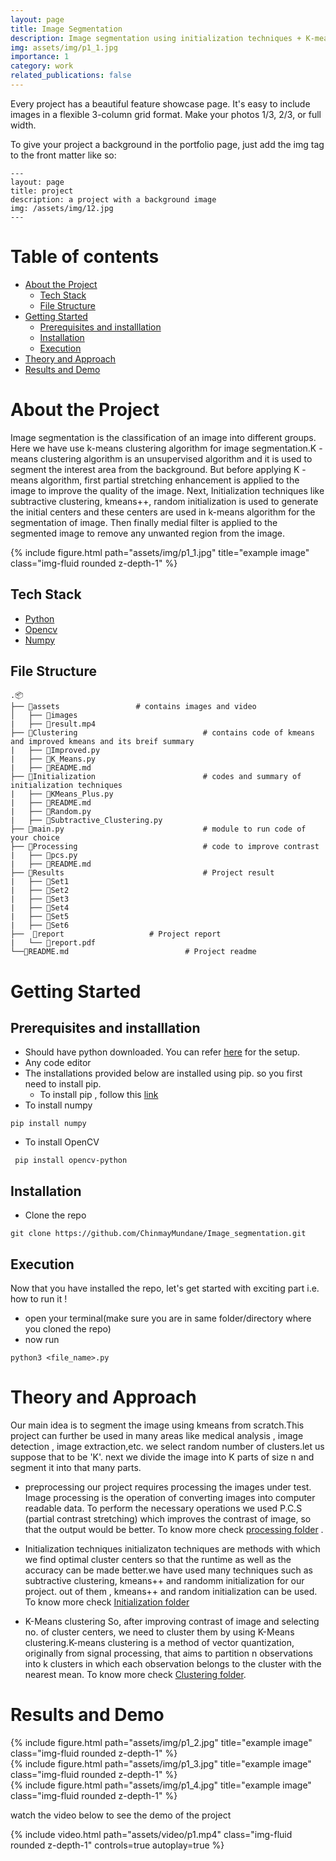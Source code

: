 ```yaml
---
layout: page
title: Image Segmentation
description: Image segmentation using initialization techniques + K-means clustering algorithm
img: assets/img/p1_1.jpg
importance: 1
category: work
related_publications: false
---
```


Every project has a beautiful feature showcase page.
It's easy to include images in a flexible 3-column grid format.
Make your photos 1/3, 2/3, or full width.

To give your project a background in the portfolio page, just add the img tag to the front matter like so:

    ---
    layout: page
    title: project
    description: a project with a background image
    img: /assets/img/12.jpg
    ---



# Table of contents
- [About the Project](#about-the-project)
  - [Tech Stack](#tech-stack)
  - [File Structure](#file-structure)
- [Getting Started](#getting-started)
  - [Prerequisites and installlation](#prerequisites-and-installlation)
  - [Installation](#installation)
  - [Execution](#execution)
- [Theory and Approach](#theory-and-approach)
-  [Results and Demo](#results-and-demo)

# About the Project
Image segmentation is the classification of an image into different groups. Here we have use k-means clustering algorithm for image segmentation.K -means clustering algorithm is an unsupervised algorithm and it is used to segment the interest area from the background. But before applying K -means algorithm, first partial stretching enhancement is applied to the image to improve the quality of the image. Next, Initialization techniques like subtractive clustering, kmeans++, random initialization is used to generate the initial centers and these centers are used in k-means algorithm for the segmentation of image. Then finally medial filter is applied to the segmented image to remove any unwanted region from the image. 

<div class="row">
    <div class="col-sm mt-3 mt-md-0">
        {% include figure.html path="assets/img/p1_1.jpg" title="example image" class="img-fluid rounded z-depth-1" %}
    </div>
</div>



## Tech Stack
- [Python](https://www.python.org/)
- [Opencv](https://opencv.org/)
- [Numpy](https://numpy.org/doc/#)


## File Structure
```
.📦
├── 📂assets				    # contains images and video			
│   ├── 📜images
|   ├── 📜result.mp4
├── 📂Clustering                            # contains code of kmeans and improved kmeans and its breif summary
|   ├── 📜Improved.py
|   ├── 📜K_Means.py 
|   ├── 📜README.md
├── 📂Initialization                        # codes and summary of initialization techniques
|   ├── 📜KMeans_Plus.py
|   ├── 📜README.md
|   ├── 📜Random.py
|   ├── 📜Subtractive_Clustering.py
├── 📜main.py                               # module to run code of your choice
├── 📂Processing                            # code to improve contrast
|   ├── 📜pcs.py
|   ├── 📜README.md 
├── 📂Results                               # Project result
|   ├── 📜Set1
|   ├── 📜Set2
|   ├── 📜Set3
|   ├── 📜Set4
|   ├── 📜Set5
|   ├── 📜Set6
├──  📂report				   # Project report
|   └── 📜report.pdf		
└──📜README.md		                   # Project readme
```

# Getting Started
## Prerequisites and installlation
- Should have python downloaded. You can refer [here](https://www.python.org/downloads/) for the setup.
- Any code editor
- The installations provided below are installed using pip. so you first need to install pip.
  - To install pip , follow this [link](https://www.geeksforgeeks.org/how-to-install-pip-on-windows/)
- To install numpy
```
pip install numpy
```
- To install OpenCV
```
 pip install opencv-python
```


## Installation
- Clone the repo
```
git clone https://github.com/ChinmayMundane/Image_segmentation.git
```

## Execution
Now that you have installed the repo, let's get started with exciting part i.e. how to run it !
- open your terminal(make sure you are in same folder/directory where you cloned the repo)
- now run
```
python3 <file_name>.py
```

# Theory and Approach
Our main idea is to segment the image using kmeans from scratch.This project can further be used in many areas like medical analysis , image detection , image extraction,etc. we select random number of clusters.let us suppose that to be 'K'. next we divide the image into K parts of size n and segment it into that many parts. 

- preprocessing
our project requires processing the images under test. Image processing is the operation of converting images into computer readable data. To perform the necessary operations we used P.C.S (partial contrast stretching) which improves the contrast of image, so that the output would be better.
To know more check [processing folder](https://github.com/ChinmayMundane/Image_segmentation/tree/main/Processing) .

- Initialization techniques
initializaton techniques are methods with which we find optimal cluster centers so that the runtime as well as the accuracy can be made better.we have used many techniques such as subtractive clustering, kmeans++ and randomm initialization for our project. out of them , kmeans++ and random initialization can be used.
To know more check [Initialization folder](https://github.com/ChinmayMundane/Image_segmentation/tree/main/Initialization)


- K-Means clustering
So, after improving contrast of image and selecting no. of cluster centers, we need to cluster them by using K-Means clustering.K-means clustering is a method of vector quantization, originally from signal processing, that aims to partition n observations into k clusters in which each observation belongs to the cluster with the nearest mean. To know more check [Clustering folder](https://github.com/ChinmayMundane/Image_segmentation/tree/main/Clustering).




# Results and Demo
<div class="row">
    <div class="col-sm mt-3 mt-md-0">
        {% include figure.html path="assets/img/p1_2.jpg" title="example image" class="img-fluid rounded z-depth-1" %}
    </div>
</div>

<div class="row">
    <div class="col-sm mt-3 mt-md-0">
        {% include figure.html path="assets/img/p1_3.jpg" title="example image" class="img-fluid rounded z-depth-1" %}
    </div>
</div>

<div class="row">
    <div class="col-sm mt-3 mt-md-0">
        {% include figure.html path="assets/img/p1_4.jpg" title="example image" class="img-fluid rounded z-depth-1" %}
    </div>
</div>






watch the video below to see the demo of the project 

<div class="row mt-3">
    <div class="col-sm mt-3 mt-md-0">
        {% include video.html path="assets/video/p1.mp4" class="img-fluid rounded z-depth-1" controls=true autoplay=true %}
    </div>

</div>

